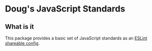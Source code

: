 # Doug's JavaScript Standards

## What is it

This package provides a basic set of JavaScript standards as an [ESLint shareable config](https://eslint.org/docs/developer-guide/shareable-configs).
